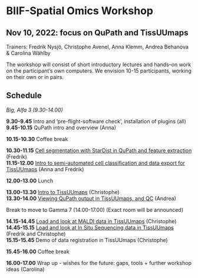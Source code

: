 # BIIF-Spatial Omics Workshop 
## Nov 10, 2022: focus on QuPath and TissUUmaps
Trainers: Fredrik Nysjö, Christophe Avenel, Anna Klemm, Andrea Behanova & Carolina Wählby

The workshop will consist of short introductory lectures and hands-on work on the participant’s own computers. We envision 10-15 participants, working on their own or in pairs. 

## Schedule
*Big, Alfa 3 (9.30-14.00)*

**9.30-9.45** Intro and ‘pre-flight-software check’, installation of plugins (all)  
**9.45-10.15** QuPath intro and overview (Anna)

**10.15-10.30** Coffee break

**10.30-11.15** [Cell segmentation with StarDist in QuPath and feature extraction](part1_qupath/README.md#creating-a-new-qupath-project) (Fredrik)  
**11.15-12.00** [Intro to semi-automated cell classification and data export for TissUUmaps](part1_qupath/README.md#cell-classification) (Anna and Fredrik)

**12.00-13.00** Lunch

**13.00-13.30** [Intro to TissUUmaps](part2_tissuumaps/TissUUmaps_overview.pdf) (Christophe)  
**13.30-14.00** [Viewing QuPath output in TissUUmaps, and QC](part2_tissuumaps/1_QuPath_output_in_TissUUmaps.md) (Andrea)

Break to move to Gamma 7 (14.00-17.00) (Exact room will be announced)

**14.15-14.45** [Load and look at MALDI data in TissUUmaps](part2_tissuumaps/2_MALDI_data_in_TissUUmaps.md) (Christophe)  
**14.45-15.15** [Load and look at In Situ Sequencing data in TissUUmaps](part2_tissuumaps/3_ISS_data_in_TissUUmaps.md) (Fredrik and Christophe)  
**15.15-15.45** Demo of data registration in TissUUmaps (Christophe)

**15.45-16.00** Coffee break

**16.00-17.00** Wrap up - wishes for the future: gaps, tools + further workshop ideas (Carolina)
